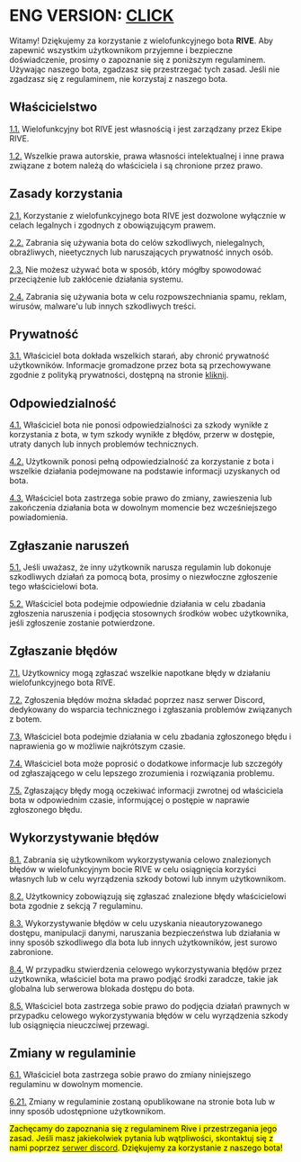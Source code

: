 # ENG VERSION: [CLICK](https://github.com/rivebest/rive.best/blob/main/bot-tos.md)


Witamy! Dziękujemy za korzystanie z wielofunkcyjnego bota <b>RIVE</b>. Aby zapewnić wszystkim użytkownikom przyjemne i bezpieczne doświadczenie, prosimy o zapoznanie się z poniższym regulaminem. Używając naszego bota, zgadzasz się przestrzegać tych zasad. Jeśli nie zgadzasz się z regulaminem, nie korzystaj z naszego bota.

## Właścicielstwo
<ins>1.1.</ins> Wielofunkcyjny bot RIVE jest własnością i jest zarządzany przez Ekipe RIVE.

<ins>1.2.</ins> Wszelkie prawa autorskie, prawa własności intelektualnej i inne prawa związane z botem należą do właściciela i są chronione przez prawo.

## Zasady korzystania
<ins>2.1.</ins> Korzystanie z wielofunkcyjnego bota RIVE jest dozwolone wyłącznie w celach legalnych i zgodnych z obowiązującym prawem.

<ins>2.2.</ins> Zabrania się używania bota do celów szkodliwych, nielegalnych, obraźliwych, nieetycznych lub naruszających prywatność innych osób.

<ins>2.3.</ins> Nie możesz używać bota w sposób, który mógłby spowodować przeciążenie lub zakłócenie działania systemu.

<ins>2.4.</ins> Zabrania się używania bota w celu rozpowszechniania spamu, reklam, wirusów, malware'u lub innych szkodliwych treści.

## Prywatność
<ins>3.1.</ins> Właściciel bota dokłada wszelkich starań, aby chronić prywatność użytkowników. Informacje gromadzone przez bota są przechowywane zgodnie z polityką prywatności, dostępną na stronie [kliknij](https://github.com/1wayyy/rive.best/blob/main/privacy-policy_pl.md).

## Odpowiedzialność
<ins>4.1.</ins> Właściciel bota nie ponosi odpowiedzialności za szkody wynikłe z korzystania z bota, w tym szkody wynikłe z błędów, przerw w dostępie, utraty danych lub innych problemów technicznych.

<ins>4.2.</ins> Użytkownik ponosi pełną odpowiedzialność za korzystanie z bota i wszelkie działania podejmowane na podstawie informacji uzyskanych od bota.

<ins>4.3.</ins> Właściciel bota zastrzega sobie prawo do zmiany, zawieszenia lub zakończenia działania bota w dowolnym momencie bez wcześniejszego powiadomienia.

## Zgłaszanie naruszeń
<ins>5.1.</ins> Jeśli uważasz, że inny użytkownik narusza regulamin lub dokonuje szkodliwych działań za pomocą bota, prosimy o niezwłoczne zgłoszenie tego właścicielowi bota.

<ins>5.2.</ins> Właściciel bota podejmie odpowiednie działania w celu zbadania zgłoszenia naruszenia i podjęcia stosownych środków wobec użytkownika, jeśli zgłoszenie zostanie potwierdzone.

## Zgłaszanie błędów
<ins>7.1.</ins> Użytkownicy mogą zgłaszać wszelkie napotkane błędy w działaniu wielofunkcyjnego bota RIVE.

<ins>7.2.</ins> Zgłoszenia błędów można składać poprzez nasz serwer Discord, dedykowany do wsparcia technicznego i zgłaszania problemów związanych z botem.

<ins>7.3.</ins> Właściciel bota podejmie działania w celu zbadania zgłoszonego błędu i naprawienia go w możliwie najkrótszym czasie.

<ins>7.4.</ins> Właściciel bota może poprosić o dodatkowe informacje lub szczegóły od zgłaszającego w celu lepszego zrozumienia i rozwiązania problemu.

<ins>7.5.</ins> Zgłaszający błędy mogą oczekiwać informacji zwrotnej od właściciela bota w odpowiednim czasie, informującej o postępie w naprawie zgłoszonego błędu.

## Wykorzystywanie błędów
<ins>8.1.</ins> Zabrania się użytkownikom wykorzystywania celowo znalezionych błędów w wielofunkcyjnym bocie RIVE w celu osiągnięcia korzyści własnych lub w celu wyrządzenia szkody botowi lub innym użytkownikom.

<ins>8.2.</ins> Użytkownicy zobowiązują się zgłaszać znalezione błędy właścicielowi bota zgodnie z sekcją 7 regulaminu.

<ins>8.3.</ins> Wykorzystywanie błędów w celu uzyskania nieautoryzowanego dostępu, manipulacji danymi, naruszania bezpieczeństwa lub działania w inny sposób szkodliwego dla bota lub innych użytkowników, jest surowo zabronione.

<ins>8.4.</ins> W przypadku stwierdzenia celowego wykorzystywania błędów przez użytkownika, właściciel bota ma prawo podjąć środki zaradcze, takie jak globalna lub serwerowa blokada dostępu do bota.

<ins>8.5.</ins> Właściciel bota zastrzega sobie prawo do podjęcia działań prawnych w przypadku celowego wykorzystywania błędów w celu wyrządzenia szkody lub osiągnięcia nieuczciwej przewagi.

## Zmiany w regulaminie
<ins>6.1.</ins> Właściciel bota zastrzega sobie prawo do zmiany niniejszego regulaminu w dowolnym momencie.

<ins>6.21.</ins> Zmiany w regulaminie zostaną opublikowane na stronie bota lub w inny sposób udostępnione użytkownikom.

<mark>Zachęcamy do zapoznania się z regulaminem Rive i przestrzegania jego zasad. Jeśli masz jakiekolwiek pytania lub wątpliwości, skontaktuj się z nami poprzez [serwer discord](https://discord.gg/tZKCyyETk9). Dziękujemy za korzystanie z naszego bota!
